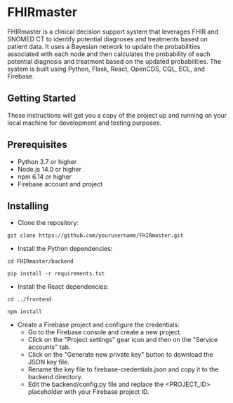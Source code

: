 # FHIRmaster
FHIRmaster is a clinical decision support system that leverages FHIR and SNOMED CT to identify potential diagnoses and treatments based on patient data. It uses a Bayesian network to update the probabilities associated with each node and then calculates the probability of each potential diagnosis and treatment based on the updated probabilities. The system is built using Python, Flask, React, OpenCDS, CQL, ECL, and Firebase.

## Getting Started
These instructions will get you a copy of the project up and running on your local machine for development and testing purposes.

## Prerequisites
- Python 3.7 or higher
- Node.js 14.0 or higher
- npm 6.14 or higher
- Firebase account and project

## Installing
- Clone the repository:

```
git clone https://github.com/yourusername/FHIRmaster.git
```

- Install the Python dependencies:

```
cd FHIRmaster/backend

pip install -r requirements.txt
```

- Install the React dependencies:

```
cd ../frontend

npm install
```

- Create a Firebase project and configure the credentials:
    - Go to the Firebase console and create a new project.
    - Click on the "Project settings" gear icon and then on the "Service accounts" tab.
    - Click on the "Generate new private key" button to download the JSON key file.
    - Rename the key file to firebase-credentials.json and copy it to the backend directory.
    - Edit the backend/config.py file and replace the <PROJECT_ID> placeholder with your Firebase project ID.
